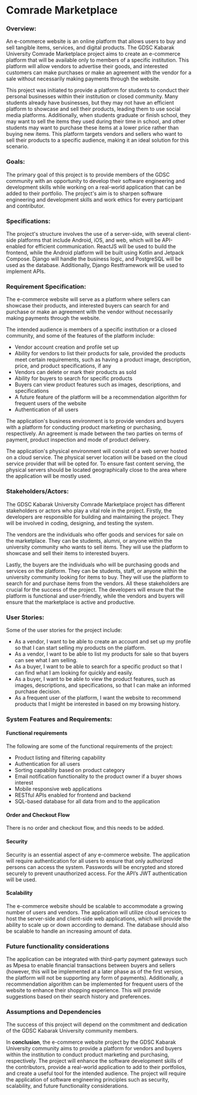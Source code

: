 # Comrade Marketplace

### Overview:

An e-commerce website is an online platform that allows users to buy and sell tangible items, services, and digital products. The GDSC Kabarak University Comrade Marketplace project aims to create an e-commerce platform that will be available only to members of a specific institution. This platform will allow vendors to advertise their goods, and interested customers can make purchases or make an agreement with the vendor for a sale without necessarily making payments through the website.

 This project was initiated to provide a platform for students to conduct their personal businesses within their institution or closed community. Many students already have businesses, but they may not have an efficient platform to showcase and sell their products, leading them to use social media platforms. Additionally, when students graduate or finish school, they may want to sell the items they used during their time in school, and other students may want to purchase these items at a lower price rather than buying new items. This platform targets vendors and sellers who want to sell their products to a specific audience, making it an ideal solution for this scenario.
 

### Goals:

The primary goal of this project is to provide members of the GDSC community with an opportunity to develop their software engineering and development skills while working on a real-world application that can be added to their portfolio. The project's aim is to sharpen software engineering and development skills and work ethics for every participant and contributor.


### Specifications:

The project's structure involves the use of a server-side, with several client-side platforms that include Android, iOS, and web, which will be API-enabled for efficient communication. ReactJS will be used to build the frontend, while the Android platform will be built using Kotlin and Jetpack Compose. Django will handle the business logic, and PostgreSQL will be used as the database. Additionally, Django Restframework will be used to implement APIs.


### Requirement Specification:

The e-commerce website will serve as a platform where sellers can showcase their products, and interested buyers can search for and purchase or make an agreement with the vendor without necessarily making payments through the website. 

The intended audience is members of a specific institution or a closed community, and some of the features of the platform include:

- Vendor account creation and profile set up
- Ability for vendors to list their products for sale, provided the products meet certain requirements, such as having a product image, description, price, and product specifications, if any
- Vendors can delete or mark their products as sold
- Ability for buyers to search for specific products
- Buyers can view product features such as images, descriptions, and specifications
- A future feature of the platform will be a recommendation algorithm for frequent users of the website
- Authentication of all users

The application's business environment is to provide vendors and buyers with a platform for conducting product marketing or purchasing, respectively. An agreement is made between the two parties on terms of payment, product inspection and  mode of product delivery. 

The application's physical environment will consist of a web server hosted on a cloud service. The physical server location will be based on the cloud service provider that will be opted for. To ensure fast content serving, the physical servers should be located geographically close to the area where the application will be mostly used.


### Stakeholders/Actors:

The GDSC Kabarak University Comrade Marketplace project has different stakeholders or actors who play a vital role in the project. Firstly, the developers are responsible for building and maintaining the project. They will be involved in coding, designing, and testing the system.

The vendors are the individuals who offer goods and services for sale on the marketplace. They can be students, alumni, or anyone within the university community who wants to sell items. They will use the platform to showcase and sell their items to interested buyers.

Lastly, the buyers are the individuals who will be purchasing goods and services on the platform. They can be students, staff, or anyone within the university community looking for items to buy. They will use the platform to search for and purchase items from the vendors.
All these stakeholders are crucial for the success of the project. The developers will ensure that the platform is functional and user-friendly, while the vendors and buyers will ensure that the marketplace is active and productive.


### User Stories:

Some of the user stories for the project include:

- As a vendor, I want to be able to create an account and set up my profile so that I can start selling my products on the platform.
- As a vendor, I want to be able to list my products for sale so that buyers can see what I am selling.
- As a buyer, I want to be able to search for a specific product so that I can find what I am looking for quickly and easily.
- As a buyer, I want to be able to view the product features, such as images, descriptions, and specifications, so that I can make an informed purchase decision.
- As a frequent user of the platform, I want the website to recommend products that I might be interested in based on my browsing history.


### System Features and Requirements:

#### Functional requirements
The following are some of the functional requirements of the project:

- Product listing and filtering capability
- Authentication for all users
- Sorting capability based on product category
- Email notification functionality to the product owner if a buyer shows interest
- Mobile responsive web applications
- RESTful APIs enabled for frontend and backend
- SQL-based database for all data from and to the application

#### Order and Checkout Flow
There is no order and checkout flow, and this needs to be added.

#### Security
Security is an essential aspect of any e-commerce website. The application will require authentication for all users to ensure that only authorized persons can access the system. Passwords will be encrypted and stored securely to prevent unauthorized access. For the API’s JWT authentication will be used.

#### Scalability
The e-commerce website should be scalable to accommodate a growing number of users and vendors. The application will utilize cloud services to host the server-side and client-side web applications, which will provide the ability to scale up or down according to demand. The database should also be scalable to handle an increasing amount of data. 


### Future functionality considerations

The application can be integrated with third-party payment gateways such as Mpesa to enable financial transactions between buyers and sellers (however, this will be implemented at a later phase as of the first version, the platform will not be supporting any form of payments). Additionally, a recommendation algorithm can be implemented for frequent users of the website to enhance their shopping experience. This will provide suggestions based on their search history and preferences.


### Assumptions and Dependencies

The success of this project will depend on the commitment and dedication of the GDSC Kabarak University community members. 

In **conclusion**, the e-commerce website project by the GDSC Kabarak University community aims to provide a platform for vendors and buyers within the institution to conduct product marketing and purchasing, respectively. The project will enhance the software development skills of the contributors, provide a real-world application to add to their portfolios, and create a useful tool for the intended audience. The project will require the application of software engineering principles such as security, scalability, and future functionality considerations.
